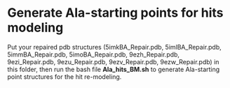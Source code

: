 # Generate Ala-starting points for hits modeling

Put your repaired pdb structures (5imkBA_Repair.pdb, 5imlBA_Repair.pdb, 5immBA_Repair.pdb, 5imoBA_Repair.pdb, 9ezh_Repair.pdb, 9ezi_Repair.pdb, 9ezu_Repair.pdb, 9ezv_Repair.pdb, 9ezw_Repair.pdb) in this folder, then run the bash file **Ala_hits_BM.sh** to generate Ala-starting point structures for the hit re-modeling. 
